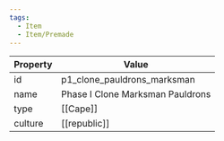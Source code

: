 ```yaml
---
tags:
  - Item
  - Item/Premade
---
```


| Property | Value                            |
| -------- | -------------------------------- |
| id       | p1_clone_pauldrons_marksman      |
| name     | Phase I Clone Marksman Pauldrons |
| type     | [[Cape]]                         |
| culture  | [[republic]]            |


